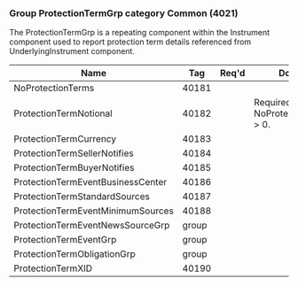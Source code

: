 ### Group ProtectionTermGrp category Common (4021)

The ProtectionTermGrp is a repeating component within the Instrument component used to report protection term details referenced from UnderlyingInstrument component.

| Name                              | Tag   | Req'd | Documentation                             |
|-----------------------------------|-------|----------|-------------------------------------------|
| NoProtectionTerms                 | 40181 |       |                                           |
| ProtectionTermNotional            | 40182 |       | Required if NoProtectionTerms(40181) > 0. |
| ProtectionTermCurrency            | 40183 |       |                                           |
| ProtectionTermSellerNotifies      | 40184 |       |                                           |
| ProtectionTermBuyerNotifies       | 40185 |       |                                           |
| ProtectionTermEventBusinessCenter | 40186 |       |                                           |
| ProtectionTermStandardSources     | 40187 |       |                                           |
| ProtectionTermEventMinimumSources | 40188 |       |                                           |
| ProtectionTermEventNewsSourceGrp  | group |       |                                           |
| ProtectionTermEventGrp            | group |       |                                           |
| ProtectionTermObligationGrp       | group |       |                                           |
| ProtectionTermXID                 | 40190 |       |                                           |

